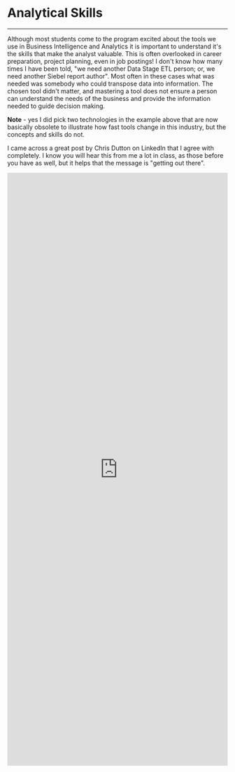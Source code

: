 <!-- #region -->
# Analytical Skills
---

Although most students come to the program excited about the tools we use in Business Intelligence and Analytics it is important to understand it's the skills that make the analyst valuable. This is often overlooked in career preparation, project planning, even in job postings! I don't know how many times I have been told, "we need another Data Stage ETL person; or, we need another Siebel report author". Most often in these cases what was needed was somebody who could transpose data into information. The chosen tool didn't matter, and mastering a tool does not ensure a person can understand the needs of the business and provide the information needed to guide decision making.  


**Note** - yes I did pick two technologies in the example above that are now basically obsolete to illustrate how fast tools change in this industry, but the concepts and skills do not.  

I came across a great post by Chris Dutton on LinkedIn that I agree with completely. I know you will hear this from me a lot in class, as those before you have as well, but it helps that the message is "getting out there". 

<!-- #endregion -->

<iframe src="https://www.linkedin.com/embed/feed/update/urn:li:share:6792071729318522881" height="1353" width="504" frameborder="0" allowfullscreen="" title="Embedded post"></iframe>
